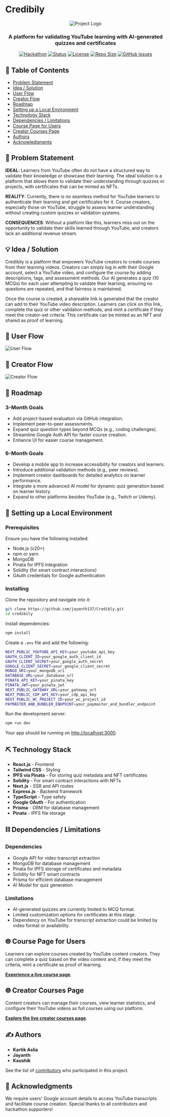 # Credibily

<p align="center">
  <img src="https://i.imgur.com/AZ2iWek.png" alt="Project Logo" />
</p>
<h3 align="center">A platform for validating YouTube learning with AI-generated quizzes and certificates</h3>

<div align="center">

[![Hackathon](https://img.shields.io/badge/hackathon-BASED_INDIA-orange.svg)](http://hackathon.url.com)
[![Status](https://img.shields.io/badge/status-active-success.svg)](https://github.com/jayanth137/Credibly)
[![License](https://img.shields.io/badge/license-MIT-blue.svg)](https://github.com/jayanth137/Credibly/blob/main/LICENSE.md)
[![Repo Size](https://img.shields.io/github/repo-size/jayanth137/Credibly)](https://github.com/jayanth137/Credibly)
[![GitHub Issues](https://img.shields.io/github/issues/jayanth137/Credibly)](https://github.com/jayanth137/Credibly/issues)

</div>

## 📝 Table of Contents
- [Problem Statement](#problem-statement)
- [Idea / Solution](#idea--solution)
- [User Flow](#user-flow)
- [Creator Flow](#creator-flow)
- [Roadmap](#roadmap)
- [Setting up a Local Environment](#setting-up-a-local-environment)
- [Technology Stack](#technology-stack)
- [Dependencies / Limitations](#dependencies--limitations)
- [Course Page for Users](#course-page-for-users)
- [Creator Courses Page](#creator-courses-page)
- [Authors](#authors)
- [Acknowledgments](#acknowledgments)

## 🧐 Problem Statement <a name="problem-statement"></a>

**IDEAL**: Learners from YouTube often do not have a structured way to validate their knowledge or showcase their learning. The ideal solution is a platform that allows them to validate their understanding through quizzes or projects, with certificates that can be minted as NFTs.

**REALITY**: Currently, there is no seamless method for YouTube learners to authenticate their learning and get certificates for it. Course creators, especially those on YouTube, struggle to assess learner understanding without creating custom quizzes or validation systems.

**CONSEQUENCES**: Without a platform like this, learners miss out on the opportunity to validate their skills learned through YouTube, and creators lack an additional revenue stream.

## 💡 Idea / Solution <a name="idea--solution"></a>
Credibily is a platform that empowers YouTube creators to create courses from their learning videos. Creators can simply log in with their Google account, select a YouTube video, and configure the course by adding descriptions, tags, and assessment methods. Our AI generates a quiz (10 MCQs) for each user attempting to validate their learning, ensuring no questions are repeated, and that fairness is maintained.

Once the course is created, a shareable link is generated that the creator can add to their YouTube video description. Learners can click on this link, complete the quiz or other validation methods, and mint a certificate if they meet the creator-set criteria. This certificate can be minted as an NFT and shared as proof of learning.

## 🔀 **User Flow** <a name="user-flow"></a>
![User Flow](flowcharts/User%20Flow.png)

## 🔀 Creator Flow <a name="creator-flow"></a>
![Creator Flow](flowcharts/Creator%20Flow.png)

## 🚀 Roadmap <a name="roadmap"></a>

### 3-Month Goals
- Add project-based evaluation via GitHub integration.
- Implement peer-to-peer assessments.
- Expand quiz question types beyond MCQs (e.g., coding challenges).
- Streamline Google Auth API for faster course creation.
- Enhance UI for easier course management.

### 6-Month Goals
- Develop a mobile app to increase accessibility for creators and learners.
- Introduce additional validation methods (e.g., peer reviews).
- Implement creator dashboards for detailed analytics on learner performance.
- Integrate a more advanced AI model for dynamic quiz generation based on learner history.
- Expand to other platforms besides YouTube (e.g., Twitch or Udemy).
  
## 🏁 Setting up a Local Environment <a name="setting-up-a-local-environment"></a>

### Prerequisites

Ensure you have the following installed:
- Node.js (v20+)
- npm or yarn
- MongoDB
- Pinata for IPFS integration
- Solidity (for smart contract interactions)
- GAuth credentials for Google authentication

### Installing

Clone the repository and navigate into it:

```bash
git clone https://github.com/jayanth137/Credibly.git
cd credibily
```

Install dependencies:

```bash
npm install
```

Create a `.env` file and add the following:

```bash
NEXT_PUBLIC_YOUTUBE_API_KEY=your_youtube_api_key
GAUTH_CLIENT_ID=your_google_auth_client_id
GAUTH_CLIENT_SECRET=your_google_auth_secret
GOOGLE_CLIENT_SECRET=your_google_client_secret
MONGO_URI=your_mongodb_uri
DATABASE_URL=your_database_url
PINATA_API_KEY=your_pinata_key
PINATA_JWT=your_pinata_jwt
NEXT_PUBLIC_GATEWAY_URL=your_gateway_url
NEXT_PUBLIC_CDP_API_KEY=your_cdp_api_key
NEXT_PUBLIC_WC_PROJECT_ID=your_wc_project_id
PAYMASTER_AND_BUNDLER_ENDPOINT=your_paymaster_and_bundler_endpoint
```

Run the development server:

```bash
npm run dev
```

Your app should be running on [http://localhost:3000](http://localhost:3000).


## ⛏️ Technology Stack <a name="technology-stack"></a>

- **React.js** - Frontend
- **Tailwind CSS** - Styling
- **IPFS via Pinata** - For storing quiz metadata and NFT certificates
- **Solidity** - For smart contract interactions with NFTs
- **Next.js** - SSR and API routes
- **Express.js** - Backend framework
- **TypeScript** - Type safety
- **Google OAuth** - For authentication
- **Prisma** - ORM for database management
- **Pinata** - IPFS file storage

## ⛓️ Dependencies / Limitations <a name="dependencies--limitations"></a>

### Dependencies
- Google API for video transcript extraction
- MongoDB for database management
- Pinata for IPFS storage of certificates and metadata
- Solidity for NFT smart contracts
- Prisma for efficient database management
- AI Model for quiz generation

### Limitations
- AI-generated quizzes are currently limited to MCQ format.
- Limited customization options for certificates at this stage.
- Dependency on YouTube for transcript extraction could be limited by video format or availability.

## 🌐 Course Page for Users <a name="course-page-for-users"></a>

Learners can explore courses created by YouTube content creators. They can complete a quiz based on the video content and, if they meet the criteria, mint a certificate as proof of learning.

**[Experience a live course page](https://credibly.vercel.app/certify/jayanthkoppala2168/How_to_Build_a_Blockchain_Enterprise_Platform_Demo_Video)**.

## 🌐 Creator Courses Page <a name="creator-courses-page"></a>

Content creators can manage their courses, view learner statistics, and configure their YouTube videos as full courses using our platform.

**[Explore the live creator courses page](https://credibly.vercel.app/creator/@jayanthkoppala2168)**.

## ✍️ Authors <a name="authors"></a>

- **Kartik Aslia**
- **Jayanth**
- **Kaushik**

See the list of [contributors](https://github.com/jayanth137/Credibly/contributors) who participated in this project.

## 🎉 Acknowledgments <a name="acknowledgments"></a>

We require users' Google account details to access YouTube transcripts and facilitate course creation. Special thanks to all contributors and hackathon supporters!

